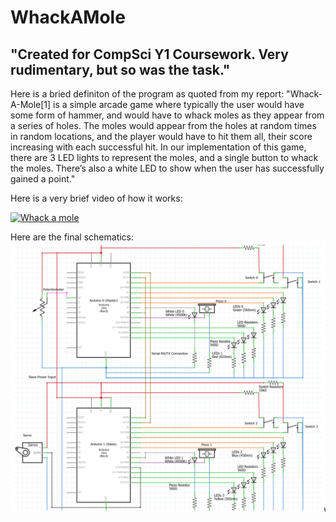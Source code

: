 # WhackAMole
## "Created for CompSci Y1 Coursework. Very rudimentary, but so was the task."
Here is a bried definiton of the program as quoted from my report:
"Whack-A-Mole[1] is a simple arcade game where typically the user would have some form of hammer, and would have to whack moles as they appear from a series of holes. The moles would appear from the holes at random times in random locations, and the player would have to hit them all, their score increasing with each successful hit. In our implementation of this game, there are 3 LED lights to represent the moles, and a single button to whack the moles. There’s also a white LED to show when the user has successfully gained a point."

Here is a very brief video of how it works:

[![Whack a mole](https://img.youtube.com/vi/9QGh1iv4xlI/0.jpg)](https://www.youtube.com/watch?v=9QGh1iv4xlI)

Here are the final schematics:
![](https://raw.githubusercontent.com/Mallington/WhackAMole/master/Screenshot%202018-11-22%20at%2020.30.46.png)
